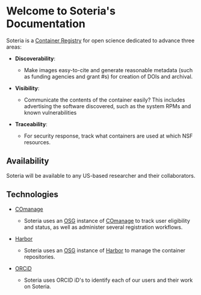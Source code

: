 # Welcome to Soteria's Documentation

Soteria is a [Container Registry]() for open science dedicated to advance three areas:

- __Discoverability__:
    - Make images easy-to-cite and generate reasonable metadata 
      (such as funding agencies and grant #s) for creation of DOIs and archival.
      
- __Visibility__:
    - Communicate the contents of the container easily? This includes
      advertising the software discovered, such as the system RPMs and known vulnerabilities
      
- __Traceability__:
    - For security response, track what containers are used at which NSF resources.
    
## Availability

Soteria will be available to any US-based researcher and their collaborators.

## Technologies

- [COmanage](https://incommon.org/software/comanage/) 
    - Soteria uses an [OSG](https://osg-htc.org) instance of 
      [COmanage](https://incommon.org/software/comanage/) to track 
      user eligibility and status, as well as administer several 
      registration workflows.
      
- [Harbor](https://goharbor.io/)
    - Soteria uses an [OSG](https://osg-htc.org) instance of 
      [Harbor](https://goharbor.io/) to manage the container repositories.
      
- [ORCiD](https://orcid.org/)
    - Soteria uses ORCID iD's to identify each of our users and their work on Soteria.
    
